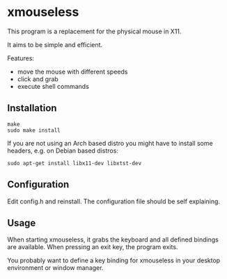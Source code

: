 # xmouseless

This program is a replacement for the physical mouse in X11.

It aims to be simple and efficient.

Features:
- move the mouse with different speeds
- click and grab
- execute shell commands

## Installation

```
make
sudo make install
```

If you are not using an Arch based distro you might have to install some headers, e.g. on
Debian based distros:
```
sudo apt-get install libx11-dev libxtst-dev
```

## Configuration

Edit config.h and reinstall. The configuration file should be self explaining.

## Usage

When starting xmouseless, it grabs the keyboard and all defined bindings are
available. When pressing an exit key, the program exits.

You probably want to define a key binding for xmouseless in your desktop
environment or window manager.
